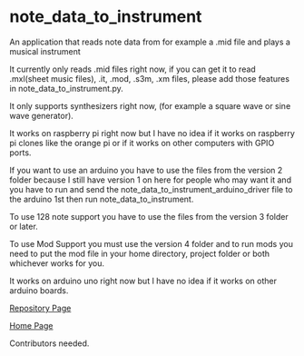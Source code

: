 # note_data_to_instrument
An application that reads note data from for example a .mid file and plays a musical instrument

It currently only reads .mid files right now, if you can get it to read .mxl(sheet music files), .it, .mod, .s3m, .xm files, please add those features in note_data_to_instrument.py.

It only supports synthesizers right now, (for example a square wave or sine wave generator).

It works on raspberry pi right now but I have no idea if it works on raspberry pi clones like the orange pi or if it works on other computers with GPIO ports.

If you want to use an arduino you have to use the files from the version 2 folder because I still have version 1 on here for people who may want it and you have to run and send the note_data_to_instrument_arduino_driver file to the arduino 1st then run note_data_to_instrument.

To use 128 note support you have to use the files from the version 3 folder or later.

To use Mod Support you must use the version 4 folder and to run mods you need to put the mod file in your home directory, project folder or both whichever works for you.

It works on arduino uno right now but I have no idea if it works on other arduino boards.

<a href="https://github.com/Daniel-Hanrahan-Tools-and-Games/note_data_to_instrument">Repository Page</a>

<a href="https://daniel-hanrahan-tools-and-games.github.io/">Home Page</a>

Contributors needed.
